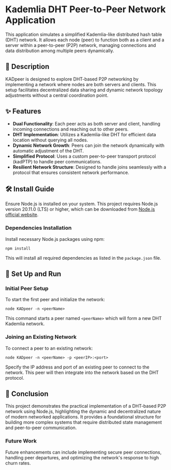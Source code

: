 # Kademlia DHT Peer-to-Peer Network Application

This application simulates a simplified Kademlia-like distributed hash table (DHT) network. It allows each node (peer) to function both as a client and a server within a peer-to-peer (P2P) network, managing connections and data distribution among multiple peers dynamically.

## 📖 Description

KADpeer is designed to explore DHT-based P2P networking by implementing a network where nodes are both servers and clients. This setup facilitates decentralized data sharing and dynamic network topology adjustments without a central coordination point.

## ✨ Features

- **Dual Functionality**: Each peer acts as both server and client, handling incoming connections and reaching out to other peers.
- **DHT Implementation**: Utilizes a Kademlia-like DHT for efficient data location without querying all nodes.
- **Dynamic Network Growth**: Peers can join the network dynamically with automatic adjustment of the DHT.
- **Simplified Protocol**: Uses a custom peer-to-peer transport protocol (kadPTP) to handle peer communications.
- **Resilient Network Structure**: Designed to handle joins seamlessly with a protocol that ensures consistent network performance.

## 🛠 Install Guide

Ensure Node.js is installed on your system. This project requires Node.js version 20.11.0 (LTS) or higher, which can be downloaded from [Node.js official website](http://nodejs.org/).

### Dependencies Installation

Install necessary Node.js packages using npm:

```
npm install
```

This will install all required dependencies as listed in the `package.json` file.

## 🔧 Set Up and Run

### Initial Peer Setup

To start the first peer and initialize the network:

```
node KADpeer -n <peerName>
```

This command starts a peer named `<peerName>` which will form a new DHT Kademlia network.

### Joining an Existing Network

To connect a peer to an existing network:

```
node KADpeer -n <peerName> -p <peerIP>:<port>
```

Specify the IP address and port of an existing peer to connect to the network. This peer will then integrate into the network based on the DHT protocol.

## 📝 Conclusion

This project demonstrates the practical implementation of a DHT-based P2P network using Node.js, highlighting the dynamic and decentralized nature of modern networked applications. It provides a foundational structure for building more complex systems that require distributed state management and peer-to-peer communication.

### Future Work

Future enhancements can include implementing secure peer connections, handling peer departures, and optimizing the network's response to high churn rates.
